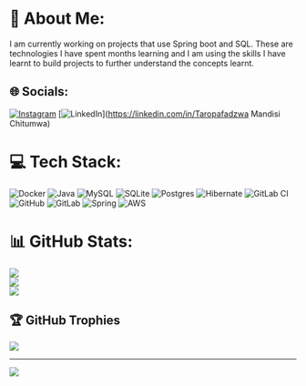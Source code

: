 # 💫 About Me:
I am currently working on projects that use Spring boot and SQL. These are technologies I have spent months learning and I am using the skills I have learnt to build projects to further understand the concepts learnt.


## 🌐 Socials:
[![Instagram](https://img.shields.io/badge/Instagram-%23E4405F.svg?logo=Instagram&logoColor=white)](https://instagram.com/taropafadzwaa) [![LinkedIn](https://img.shields.io/badge/LinkedIn-%230077B5.svg?logo=linkedin&logoColor=white)](https://linkedin.com/in/Taropafadzwa Mandisi Chitumwa) 

# 💻 Tech Stack:
![Docker](https://img.shields.io/badge/docker-%230db7ed.svg?style=for-the-badge&logo=docker&logoColor=white) ![Java](https://img.shields.io/badge/java-%23ED8B00.svg?style=for-the-badge&logo=openjdk&logoColor=white) ![MySQL](https://img.shields.io/badge/mysql-4479A1.svg?style=for-the-badge&logo=mysql&logoColor=white) ![SQLite](https://img.shields.io/badge/sqlite-%2307405e.svg?style=for-the-badge&logo=sqlite&logoColor=white) ![Postgres](https://img.shields.io/badge/postgres-%23316192.svg?style=for-the-badge&logo=postgresql&logoColor=white) ![Hibernate](https://img.shields.io/badge/Hibernate-59666C?style=for-the-badge&logo=Hibernate&logoColor=white) ![GitLab CI](https://img.shields.io/badge/gitlab%20CI-%23181717.svg?style=for-the-badge&logo=gitlab&logoColor=white) ![GitHub](https://img.shields.io/badge/github-%23121011.svg?style=for-the-badge&logo=github&logoColor=white) ![GitLab](https://img.shields.io/badge/gitlab-%23181717.svg?style=for-the-badge&logo=gitlab&logoColor=white) ![Spring](https://img.shields.io/badge/spring-%236DB33F.svg?style=for-the-badge&logo=spring&logoColor=white) ![AWS](https://img.shields.io/badge/AWS-%23FF9900.svg?style=for-the-badge&logo=amazon-aws&logoColor=white)
# 📊 GitHub Stats:
![](https://github-readme-stats.vercel.app/api?username=Dhliwayo6&theme=dark&hide_border=false&include_all_commits=false&count_private=false)<br/>
![](https://nirzak-streak-stats.vercel.app/?user=Dhliwayo6&theme=dark&hide_border=false)<br/>
![](https://github-readme-stats.vercel.app/api/top-langs/?username=Dhliwayo6&theme=dark&hide_border=false&include_all_commits=false&count_private=false&layout=compact)

## 🏆 GitHub Trophies
![](https://github-profile-trophy.vercel.app/?username=Dhliwayo6&theme=radical&no-frame=false&no-bg=true&margin-w=4)

---
[![](https://visitcount.itsvg.in/api?id=Dhliwayo6&icon=0&color=0)](https://visitcount.itsvg.in)

<!-- Proudly created with GPRM ( https://gprm.itsvg.in ) -->
